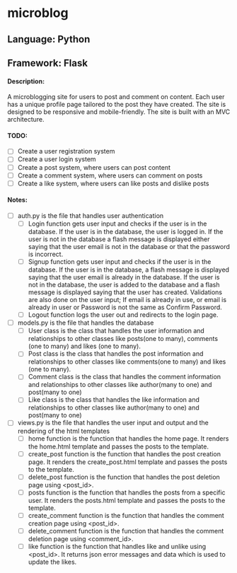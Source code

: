 # microblog
## Language: Python
## Framework: Flask
#### Description:
A microblogging site for users to post and comment on content. Each user has a unique profile page tailored to the post they have created. The site is designed to be responsive and mobile-friendly. The site is built with an MVC architecture. 

#### TODO:
- [ ] Create a user registration system
- [ ] Create a user login system
- [ ] Create a post system, where users can post content
- [ ] Create a comment system, where users can comment on posts
- [ ] Create a like system, where users can like posts and dislike posts

#### Notes:
- [ ] auth.py is the file that handles user authentication
  - [ ] Login function gets user input and checks if the user is in the database. If the user is in the database, the user is logged in. If the user is not in the database a flash message is displayed either saying that the user email is not in the database or that the password is incorrect.
  - [ ] Signup function gets user input and checks if the user is in the database. If the user is in the database, a flash message is displayed saying that the user email is already in the database. If the user is not in the database, the user is added to the database and a flash message is displayed saying that the user has created. Validations are also done on the user input; If email is already in use, or email is already in user or Password is not the same as Confirm Password. 
  - [ ] Logout function logs the user out and redirects to the login page.
- [ ] models.py is the file that handles the database
  - [ ] User class is the class that handles the user information and relationships to other classes like posts(one to many), comments (one to many) and likes (one to many).
  - [ ] Post class is the class that handles the post information and relationships to other classes like comments(one to many) and likes (one to many).
  - [ ] Comment class is the class that handles the comment information and relationships to other classes like author(many to one) and post(many to one)
  - [ ] Like class is the class that handles the like information and relationships to other classes like author(many to one) and post(many to one)
- [ ] views.py is the file that handles the user input and output and the rendering of the html templates
  - [ ] home function is the function that handles the home page. It renders the home.html template and passes the posts to the template.
  - [ ] create_post function is the function that handles the post creation page. It renders the create_post.html template and passes the posts to the template.
  - [ ] delete_post function is the function that handles the post deletion page using <post_id>. 
  - [ ] posts function is the function that handles the posts from a specific user. It renders the posts.html template and passes the posts to the template.
  - [ ] create_comment function is the function that handles the comment creation page using <post_id>. 
  - [ ] delete_comment function is the function that handles the comment deletion page using <comment_id>.
  - [ ] like function is the function that handles like and unlike using <post_id>. It returns json error messages and data which is used to update the likes.